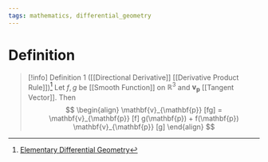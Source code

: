 ```yaml
---
tags: mathematics, differential_geometry
---
```


# Definition

> [!info] Definition 1 ([[Directional Derivative]] [[Derivative Product Rule]])[^1]
>Let $f, g$ be [[Smooth Function]] on $\mathbb{R}^3$ and $\mathbf{v}_{\mathbf{p}}$ [[Tangent Vector]]. Then
> $$
> \begin{align}
> \mathbf{v}_{\mathbf{p}} [fg] = \mathbf{v}_{\mathbf{p}} [f] g(\mathbf{p}) + f(\mathbf{p}) \mathbf{v}_{\mathbf{p}} [g]
> \end{align}
> $$

[^1]: [Elementary Differential Geometry](zotero://open-pdf/library/items/F6CCEWIU?page=28)
